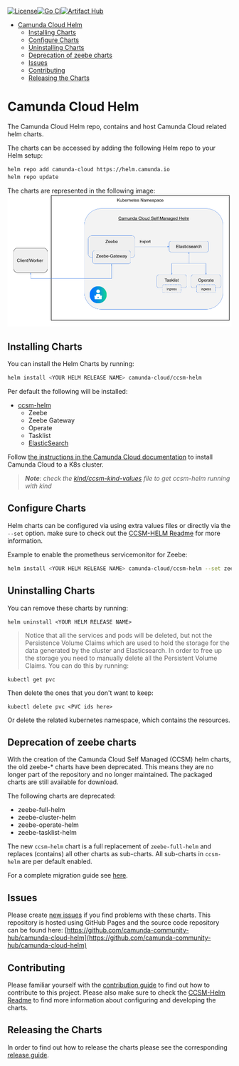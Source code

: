 [![License](https://img.shields.io/badge/License-Apache%202.0-blue.svg)](https://opensource.org/licenses/Apache-2.0)[![Go CI](https://github.com/camunda/camunda-cloud-helm/actions/workflows/go.yml/badge.svg)](https://github.com/camunda/camunda-cloud-helm/actions/workflows/go.yml)[![Artifact Hub](https://img.shields.io/endpoint?url=https://artifacthub.io/badge/repository/camunda-cloud-helm)](https://artifacthub.io/packages/search?repo=camunda-cloud-helm)

- [Camunda Cloud Helm](#camunda-cloud-helm)
  * [Installing Charts](#installing-charts)
  * [Configure Charts](#configure-charts)
  * [Uninstalling Charts](#uninstalling-charts)
  * [Deprecation of zeebe charts](#deprecation-of-zeebe-charts)
  * [Issues](#issues)
  * [Contributing](#contributing)
  * [Releasing the Charts](#releasing-the-charts)


# Camunda Cloud Helm
 
The Camunda Cloud Helm repo, contains and host Camunda Cloud related helm charts.

The charts can be accessed by adding the following Helm repo to your Helm setup:

```sh
helm repo add camunda-cloud https://helm.camunda.io
helm repo update
```

The charts are represented in the following image:
![HELM CHARTS](imgs/HelmChartImage.png)


## Installing Charts

You can install the Helm Charts by running:

```sh
helm install <YOUR HELM RELEASE NAME> camunda-cloud/ccsm-helm
```

Per default the following will be installed:

- [ccsm-helm](charts/ccsm-helm)
  - Zeebe
  - Zeebe Gateway
  - Operate
  - Tasklist
  - [ElasticSearch](https://github.com/elastic/helm-charts/tree/master/elasticsearch)

Follow [the instructions in the Camunda Cloud documentation](https://docs.camunda.io/docs/self-managed/zeebe-deployment/kubernetes/index/) to install Camunda Cloud to a K8s cluster.

> ***Note**: check the [kind/ccsm-kind-values](kind/ccsm-kind-values.yaml) file to get ccsm-helm running with kind*


## Configure Charts

Helm charts can be configured via using extra values files or directly via the `--set` option. make sure to check out the [CCSM-HELM Readme](https://github.com/camunda-community-hub/camunda-cloud-helm/blob/main/charts/ccsm-helm/README.md) for more information.

Example to enable the prometheus servicemonitor for Zeebe:

```sh
helm install <YOUR HELM RELEASE NAME> camunda-cloud/ccsm-helm --set zeebe.prometheusServiceMonitor.enabled=true
```

## Uninstalling Charts

You can remove these charts by running:

```
helm uninstall <YOUR HELM RELEASE NAME>
```

> Notice that all the services and pods will be deleted, but not the Persistence Volume Claims which are used to hold the storage for the data generated by the cluster and Elasticsearch. In order to free up the storage you need to manually delete all the Persistent Volume Claims. You can do this by running:

```
kubectl get pvc
```

Then delete the ones that you don't want to keep:

```
kubectl delete pvc <PVC ids here>
```

Or delete the related kubernetes namespace, which contains the resources.

## Deprecation of zeebe charts

With the creation of the Camunda Cloud Self Managed (CCSM) helm charts, the old zeebe-* charts have been deprecated.
This means they are no longer part of the repository and no longer maintained. The packaged charts are still available
for download.

The following charts are deprecated:

 * zeebe-full-helm
 * zeebe-cluster-helm
 * zeebe-operate-helm
 * zeebe-tasklist-helm

The new `ccsm-helm` chart is a full replacement of `zeebe-full-helm` and replaces (contains) all other charts as sub-charts.
All sub-charts in `ccsm-helm` are per default enabled.

For a complete migration guide see [here](MIGRATION.md).

## Issues

Please create [new issues](https://github.com/camunda-community-hub/camunda-cloud-helm) if you find problems with these charts. This repository is hosted using GitHub Pages and the source code repository can be found here: [https://github.com/camunda-community-hub/camunda-cloud-helm](https://github.com/camunda-community-hub/camunda-cloud-helm)

## Contributing

Please familiar yourself with the [contribution guide](https://github.com/camunda/camunda-cloud-helm/blob/main/CONTRIBUTING.md) to find out how to contribute to this project. Please also make sure to check the [CCSM-Helm Readme](https://github.com/camunda/camunda-cloud-helm/blob/main/charts/ccsm-helm/README.md) to find more information about configuring and developing the charts.

## Releasing the Charts

In order to find out how to release the charts please see the corresponding [release guide](RELEASE.md).
